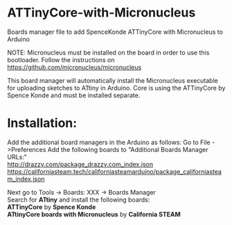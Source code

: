 # ATTinyCore-with-Micronucleus
Boards manager file to add SpenceKonde ATTinyCore with Micronucleus to Arduino

NOTE: Micronucleus must be installed on the board in order to use this bootloader. 
Follow the instructions on https://github.com/micronucleus/micronucleus

This board manager will automatically install the Micronucleus executable for uploading sketches to ATtiny in Arduino. Core is using the ATTinyCore by Spence Konde and must be installed separate.

# Installation:
Add the additional board managers in the Arduino as follows:
Go to File ->Preferences
Add the following boards to "Additional Boards Manager URLs:"  
http://drazzy.com/package_drazzy.com_index.json  
https://californiasteam.tech/californiasteamarduino/package_californiasteam_index.json

Next go to Tools  -> Boards: XXX -> Boards Manager  
Search for **ATtiny** and install the following boards:  
**ATTinyCore** by **Spence Konde**  
**ATtinyCore boards with Micronucleus** by **California STEAM**
